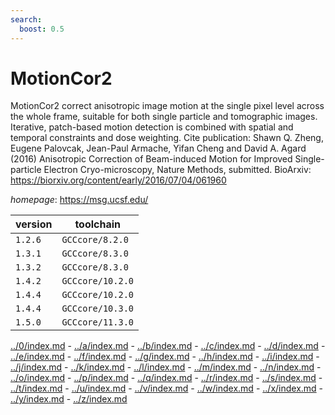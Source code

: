 ```yaml
---
search:
  boost: 0.5
---
```

# MotionCor2

MotionCor2 correct anisotropic image motion at the single pixel level across the whole frame, suitable for both single particle and tomographic images. Iterative, patch-based motion detection is combined with spatial and temporal constraints and dose weighting.  Cite publication: Shawn Q. Zheng, Eugene Palovcak, Jean-Paul Armache, Yifan Cheng and David A. Agard (2016) Anisotropic Correction of Beam-induced Motion for Improved Single-particle Electron Cryo-microscopy, Nature Methods, submitted. BioArxiv: https://biorxiv.org/content/early/2016/07/04/061960

*homepage*: <https://msg.ucsf.edu/>

version | toolchain
--------|----------
``1.2.6`` | ``GCCcore/8.2.0``
``1.3.1`` | ``GCCcore/8.3.0``
``1.3.2`` | ``GCCcore/8.3.0``
``1.4.2`` | ``GCCcore/10.2.0``
``1.4.4`` | ``GCCcore/10.2.0``
``1.4.4`` | ``GCCcore/10.3.0``
``1.5.0`` | ``GCCcore/11.3.0``

[../0/index.md](0) - [../a/index.md](a) - [../b/index.md](b) - [../c/index.md](c) - [../d/index.md](d) - [../e/index.md](e) - [../f/index.md](f) - [../g/index.md](g) - [../h/index.md](h) - [../i/index.md](i) - [../j/index.md](j) - [../k/index.md](k) - [../l/index.md](l) - [../m/index.md](m) - [../n/index.md](n) - [../o/index.md](o) - [../p/index.md](p) - [../q/index.md](q) - [../r/index.md](r) - [../s/index.md](s) - [../t/index.md](t) - [../u/index.md](u) - [../v/index.md](v) - [../w/index.md](w) - [../x/index.md](x) - [../y/index.md](y) - [../z/index.md](z)

